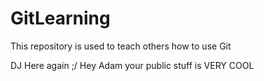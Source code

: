 # GitLearning

This repository is used to teach others how to use Git

DJ Here again ;/
Hey Adam your public stuff is VERY COOL
